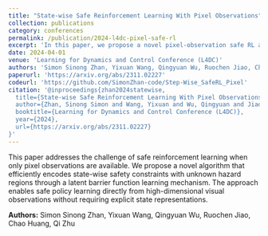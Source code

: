 ```yaml
---
title: "State-wise Safe Reinforcement Learning With Pixel Observations"
collection: publications
category: conferences
permalink: /publication/2024-l4dc-pixel-safe-rl
excerpt: 'In this paper, we propose a novel pixel-observation safe RL algorithm that efficiently encodes state-wise safety constraints with unknown hazard regions through the introduction of a latent barrier function learning mechanism.'
date: 2024-04-01
venue: 'Learning for Dynamics and Control Conference (L4DC)'
authors: 'Simon Sinong Zhan, Yixuan Wang, Qingyuan Wu, Ruochen Jiao, Chao Huang, Qi Zhu'
paperurl: 'https://arxiv.org/abs/2311.02227'
codeurl: 'https://github.com/SimonZhan-code/Step-Wise_SafeRL_Pixel'
citation: '@inproceedings{zhan2024statewise,
  title={State-wise Safe Reinforcement Learning With Pixel Observations},
  author={Zhan, Sinong Simon and Wang, Yixuan and Wu, Qingyuan and Jiao, Ruochen and Huang, Chao and Zhu, Qi},
  booktitle={Learning for Dynamics and Control Conference (L4DC)},
  year={2024},
  url={https://arxiv.org/abs/2311.02227}
}'
---
```


This paper addresses the challenge of safe reinforcement learning when only pixel observations are available. We propose a novel algorithm that efficiently encodes state-wise safety constraints with unknown hazard regions through a latent barrier function learning mechanism. The approach enables safe policy learning directly from high-dimensional visual observations without requiring explicit state representations.



**Authors:** Simon Sinong Zhan, Yixuan Wang, Qingyuan Wu, Ruochen Jiao, Chao Huang, Qi Zhu